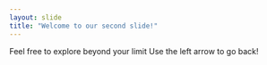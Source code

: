```yaml
---
layout: slide
title: "Welcome to our second slide!"
---
```

Feel free to explore beyond your limit
Use the left arrow to go back!
